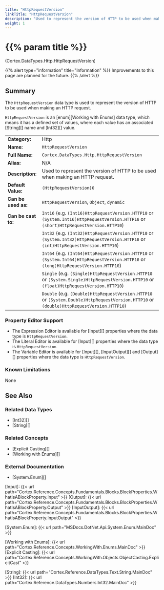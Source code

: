 ```yaml
---
title: "HttpRequestVersion"
linkTitle: "HttpRequestVersion"
description: "Used to represent the version of HTTP to be used when making an HTTP request."
weight: 1
---
```


# {{% param title %}}

<p class="namespace">(Cortex.DataTypes.Http.HttpRequestVersion)</p>

{{% alert type="information" title="Information" %}} Improvements to this page are planned for the future. {{% /alert %}}

## Summary

The `HttpRequestVersion` data type is used to represent the version of HTTP to be used when making an HTTP request.

`HttpRequestVersion` is an [enum][Working with Enums] data type, which means it has a defined set of values, where each value has an associated [String][] name and [Int32][] value.

| | |
|-|-|
| **Category:**          | Http                                                  |
| **Name:**              | `HttpRequestVersion`                                |
| **Full Name:**         | `Cortex.DataTypes.Http.HttpRequestVersion`         |
| **Alias:**             | N/A                                                    |
| **Description:**       | Used to represent the version of HTTP to be used when making an HTTP request. |
| **Default Value:**     | `(HttpRequestVersion)0`                             |
| **Can be used as:**    | `HttpRequestVersion`, `Object`, `dynamic`           |
| **Can be cast to:**    | `Int16` (e.g. `(Int16)HttpRequestVersion.HTTP10` or `(System.Int16)HttpRequestVersion.HTTP10` or `(short)HttpRequestVersion.HTTP10`)  |
|                        | `Int32` (e.g. `(Int32)HttpRequestVersion.HTTP10` or `(System.Int32)HttpRequestVersion.HTTP10` or `(int)HttpRequestVersion.HTTP10`)  |
|                        | `Int64` (e.g. `(Int64)HttpRequestVersion.HTTP10` or `(System.Int64)HttpRequestVersion.HTTP10` or `(long)HttpRequestVersion.HTTP10`)  |
|                        | `Single` (e.g. `(Single)HttpRequestVersion.HTTP10` or `(System.Single)HttpRequestVersion.HTTP10` or `(float)HttpRequestVersion.HTTP10`)  |
|                        | `Double` (e.g. `(Double)HttpRequestVersion.HTTP10` or `(System.Double)HttpRequestVersion.HTTP10` or `(double)HttpRequestVersion.HTTP10`)  |

### Property Editor Support

- The Expression Editor is available for [Input][] properties where the data type is `HttpRequestVersion`.
- The Literal Editor is available for [Input][] properties where the data type is `HttpRequestVersion`.
- The Variable Editor is available for [Input][], [InputOutput][] and [Output][] properties where the data type is `HttpRequestVersion`.

### Known Limitations

None

## See Also

### Related Data Types

- [Int32][]
- [String][]

### Related Concepts

- [Explicit Casting][]
- [Working with Enums][]

### External Documentation

- [System.Enum][]

[Input]: {{< url path="Cortex.Reference.Concepts.Fundamentals.Blocks.BlockProperties.WhatIsABlockProperty.Input" >}}
[Output]: {{< url path="Cortex.Reference.Concepts.Fundamentals.Blocks.BlockProperties.WhatIsABlockProperty.Output" >}}
[InputOutput]: {{< url path="Cortex.Reference.Concepts.Fundamentals.Blocks.BlockProperties.WhatIsABlockProperty.InputOutput" >}}

[System.Enum]: {{< url path="MSDocs.DotNet.Api.System.Enum.MainDoc" >}}

[Working with Enums]: {{< url path="Cortex.Reference.Concepts.WorkingWith.Enums.MainDoc" >}}
[Explicit Casting]: {{< url path="Cortex.Reference.Concepts.WorkingWith.Objects.ObjectCasting.ExplicitCast" >}}

[String]: {{< url path="Cortex.Reference.DataTypes.Text.String.MainDoc" >}}
[Int32]: {{< url path="Cortex.Reference.DataTypes.Numbers.Int32.MainDoc" >}}